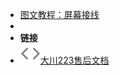 
- [图文教程：屏幕接线](screen-circuit)
- 
- **链接**
- [![223](assets/img/code.svg)大川223售后文档](https://nextcj.github.io/)
